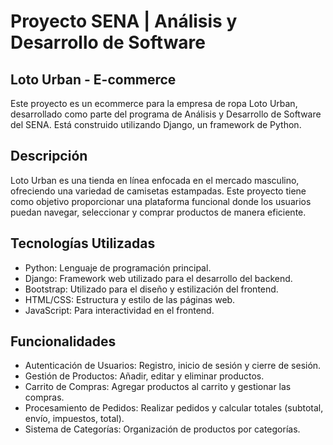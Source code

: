 # Proyecto SENA | Análisis y Desarrollo de Software
## Loto Urban - E-commerce
Este proyecto es un ecommerce para la empresa de ropa Loto Urban, desarrollado como parte del programa de Análisis y Desarrollo de Software del SENA. Está construido utilizando Django, un framework de Python.

## Descripción
Loto Urban es una tienda en línea enfocada en el mercado masculino, ofreciendo una variedad de camisetas estampadas. Este proyecto tiene como objetivo proporcionar una plataforma funcional donde los usuarios puedan navegar, seleccionar y comprar productos de manera eficiente.

## Tecnologías Utilizadas
- Python: Lenguaje de programación principal.
- Django: Framework web utilizado para el desarrollo del backend.
- Bootstrap: Utilizado para el diseño y estilización del frontend.
- HTML/CSS: Estructura y estilo de las páginas web.
- JavaScript: Para interactividad en el frontend.

## Funcionalidades
- Autenticación de Usuarios: Registro, inicio de sesión y cierre de sesión.
- Gestión de Productos: Añadir, editar y eliminar productos.
- Carrito de Compras: Agregar productos al carrito y gestionar las compras.
- Procesamiento de Pedidos: Realizar pedidos y calcular totales (subtotal, envío, impuestos, total).
- Sistema de Categorías: Organización de productos por categorías.
